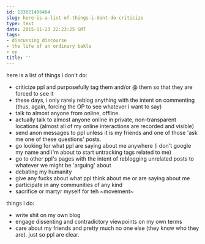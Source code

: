```yaml
---
id: 133821406464
slug: here-is-a-list-of-things-i-dont-do-criticize
type: text
date: 2015-11-23 22:23:25 GMT
tags:
- discussing discourse
- the life of an ordinary bakla
- op
title: ''
---
```

here is a list of things i don't do:

- criticize ppl and purposefully tag them and/or @ them so that they are forced to see it
- these days, i only rarely reblog anything with the intent on commenting (thus, again, forcing the OP to see whatever i want to say)
- talk to almost anyone from online, offline.
- actually talk to almost anyone online in private, non-transparent locations (almost all of my online interactions are recorded and visible)
- send anon messages to ppl unless it is my friends and one of those 'ask me one of these questions' posts.
- go looking for what ppl are saying about me anywhere (i don't google my name and i'm about to start untracking tags related to me)
- go to other ppl's pages with the intent of reblogging unrelated posts to whatever we might be 'arguing' about
- debating my humanity
- give any fucks about what ppl think about me or are saying about me
- participate in any communities of any kind
- sacrifice or martyr myself for teh ~movement~

things i do:

- write shit on my own blog
- engage dissenting and contradictory viewpoints on my own terms
- care about my friends and pretty much no one else (they know who they are).
just so ppl are clear.